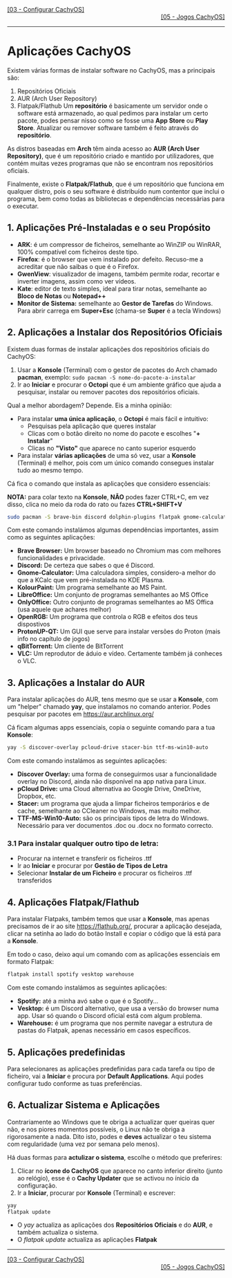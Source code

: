 <div align="left">
  <a href="https://github.com/DarKouto/guia-instalacao-linux-pt-pt/blob/main/03-Configurar-CachyOS.md">[03 - Configurar CachyOS]</a>
</div>
<div align="right">
  <a href="https://github.com/DarKouto/guia-instalacao-linux-pt-pt/blob/main/05-Jogos-CachyOS.md">[05 - Jogos CachyOS]</a>
</div>
<hr>

# Aplicações CachyOS
Existem várias formas de instalar software no CachyOS, mas a principais são:
1. Repositórios Oficiais
2. AUR (Arch User Repository)
3. Flatpak/Flathub
Um **repositório** é basicamente um servidor onde o software está armazenado, ao qual pedimos para instalar um certo pacote, podes pensar nisso como se fosse uma **App Store** ou **Play Store**. Atualizar ou remover software também é feito através do **repositório**.

As distros baseadas em **Arch** têm ainda acesso ao **AUR (Arch User Repository)**, que é um repositório criado e mantido por utilizadores, que contém muitas vezes programas que não se encontram nos repositórios oficiais.

Finalmente, existe o **Flatpak/Flathub**, que é um repositório que funciona em qualquer distro, pois o seu software é distribuído num contentor que inclui o programa, bem como todas as bibliotecas e dependências necessárias para o executar.

## 1. Aplicações Pré-Instaladas e o seu Propósito
- **ARK**: é um compressor de ficheiros, semelhante ao WinZIP ou WinRAR, 100% compatível com ficheiros deste tipo.
- **Firefox**: é o browser que vem instalado por defeito. Recuso-me a acreditar que não saibas o que é o Firefox.
- **GwenView**: visualizador de imagens, também permite rodar, recortar e inverter imagens, assim como ver vídeos.
- **Kate**: editor de texto simples, ideal para tirar notas, semelhante ao **Bloco de Notas** ou **Notepad++**
- **Monitor de Sistema:** semelhante ao **Gestor de Tarefas** do Windows. Para abrir carrega em **Super+Esc** (chama-se **Super** é a tecla Windows)

## 2. Aplicações a Instalar dos Repositórios Oficiais
Existem duas formas de instalar aplicações dos repositórios oficiais do CachyOS:
1. Usar a **Konsole** (Terminal) com o gestor de pacotes do Arch chamado **pacman**, exemplo: `sudo pacman -S nome-do-pacote-a-instalar`
2. Ir ao **Iniciar** e procurar o **Octopi** que é um ambiente gráfico que ajuda a pesquisar, instalar ou remover pacotes dos repositórios oficiais.

Qual a melhor abordagem? Depende. Eis a minha opinião:
- Para instalar **uma única aplicação**, o **Octopi** é mais fácil e intuitivo:
  - Pesquisas pela aplicação que queres instalar
  - Clicas com o botão direito no nome do pacote e escolhes "**+ Instalar**"
  - Clicas no **"Visto"** que aparece no canto superior esquerdo
- Para instalar **várias aplicações** de uma só vez, usar a **Konsole** (Terminal) é melhor, pois com um único comando consegues instalar tudo ao mesmo tempo.

Cá fica o comando que instala as aplicações que considero essenciais:

**NOTA:** para colar texto na **Konsole**, **NÃO** podes fazer CTRL+C, em vez disso, clica no meio da roda do rato ou fazes **CTRL+SHIFT+V**
```bash
sudo pacman -S brave-bin discord dolphin-plugins flatpak gnome-calculator kio-admin kolourpaint libreoffice-still-pt onlyoffice-bin openrgb protonup-qt qbittorrent vlc vlc-plugins-all yay zsh
```

Com este comando instalámos algumas dependências importantes, assim como as seguintes aplicações:
- **Brave Browser:** Um browser baseado no Chromium mas com melhores funcionalidades e privacidade.
- **Discord:** De certeza que sabes o que é Discord.
- **Gnome-Calculator:** Uma calculadora simples, considero-a melhor do que a KCalc que vem pré-instalada no KDE Plasma.
- **KolourPaint:** Um programa semelhante ao MS Paint.
- **LibreOffice:** Um conjunto de programas semelhantes ao MS Office
- **OnlyOffice:** Outro conjunto de programas semelhantes ao MS Offica (usa aquele que achares melhor)
- **OpenRGB:** Um programa que controla o RGB e efeitos dos teus dispostivos
- **ProtonUP-QT:** Um GUI que serve para instalar versões do Proton (mais info no capítulo de jogos)
- **qBitTorrent:** Um cliente de BitTorrent
- **VLC:** Um reprodutor de áduio e vídeo. Certamente também já conheces o VLC.

## 3. Aplicações a Instalar do AUR
Para instalar aplicações do AUR, tens mesmo que se usar a **Konsole**, com um "helper" chamado **yay**, que instalamos no comando anterior. Podes pesquisar por pacotes em https://aur.archlinux.org/

Cá ficam algumas apps essenciais, copia o seguinte comando para a tua **Konsole**:
```bash
yay -S discover-overlay pcloud-drive stacer-bin ttf-ms-win10-auto
```
Com este comando instalámos as seguintes aplicações:
- **Discover Overlay:** uma forma de conseguirmos usar a funcionalidade overlay no Discord, ainda não disponível na app nativa para Linux.
- **pCloud Drive:** uma Cloud alternativa ao Google Drive, OneDrive, Dropbox, etc.
- **Stacer:** um programa que ajuda a limpar ficheiros temporários e de cache, semelhante ao CCleaner no Windows, mas muito melhor.
- **TTF-MS-Win10-Auto:** são os principais tipos de letra do Windows. Necessário para ver documentos .doc ou .docx no formato correcto.

### 3.1 Para instalar qualquer outro tipo de letra:
- Procurar na internet e transferir os ficheiros .ttf
- Ir ao **Iniciar** e procurar por **Gestão de Tipos de Letra**
- Selecionar **Instalar de um Ficheiro** e procurar os ficheiros .ttf transferidos

## 4. Aplicações Flatpak/Flathub
Para instalar Flatpaks, também temos que usar a **Konsole**, mas apenas precisamos de ir ao site https://flathub.org/, procurar a aplicação desejada, clicar na setinha ao lado do botão Install e copiar o código que lá está para a **Konsole**.

Em todo o caso, deixo aqui um comando com as aplicações essenciais em formato Flatpak:
```bash
flatpak install spotify vesktop warehouse
```
Com este comando instalámos as seguintes aplicações:
- **Spotify:** até a minha avó sabe o que é o Spotify...
- **Vesktop:** é um Discord alternativo, que usa a versão do browser numa app. Usar só quando o Discord oficial está com algum problema.
- **Warehouse:** é um programa que nos permite navegar a estrutura de pastas do Flatpak, apenas necessário em casos específicos.

## 5. Aplicações predefinidas
Para selecionares as aplicações predefinidas para cada tarefa ou tipo de ficheiro, vai a **Iniciar** e procura por **Default Applications**. Aqui podes configurar tudo conforme as tuas preferências.

## 6. Actualizar Sistema e Aplicações
Contrariamente ao Windows que te obriga a actualizar quer queiras quer não, e nos piores momentos possíveis, o Linux não te obriga a rigorosamente a nada. Dito isto, podes e **deves** actualizar o teu sistema com regularidade (uma vez por semana pelo menos).

Há duas formas para **actulizar o sistema**, escolhe o método que preferires:
1. Clicar no **ícone do CachyOS** que aparece no canto inferior direito (junto ao relógio), esse é o **Cachy Updater** que se activou no ínicio da configuração.
2. Ir a **Iniciar**, procurar por **Konsole** (Terminal) e escrever:
```bash
yay
flatpak update
```
- O *yay* actualiza as aplicações dos **Repositórios Oficiais** e do **AUR**, e também actualiza o sistema.
- O *flatpak update* actualiza as aplicações **Flatpak**

<hr>
<div align="left">
  <a href="https://github.com/DarKouto/guia-instalacao-linux-pt-pt/blob/main/03-Configurar-CachyOS.md">[03 - Configurar CachyOS]</a>
</div>
<div align="right">
  <a href="https://github.com/DarKouto/guia-instalacao-linux-pt-pt/blob/main/05-Jogos-CachyOS.md">[05 - Jogos CachyOS]</a>
</div>
